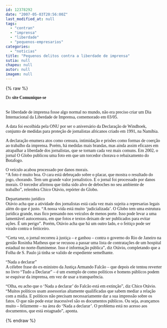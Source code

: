 ```yaml
---
id: 12378292
date: "2007-05-03T20:56:00Z"
last_modified_at: null
tags:
  - "contran"
  - "imprensa"
  - "liberdade"
  - "pequenos-empresarios"
categories:
  - "noticias"
title: "Pequenos delitos contra a liberdade de imprensa"
sutia: null
chapeu: null
autor: null
imagem: null
---
```

{% raw %}
<p><P><FONT face=Verdana>Do <STRONG>site Comunique-se</STRONG></FONT></P></p>
<p><P><BR><FONT face=Verdana>Se liberdade de imprensa fosse algo normal no mundo, não era preciso criar um Dia Internacional da Liberdade de Imprensa, comemorado em 03/05. </FONT></P></p>
<p><P><FONT face=Verdana>A data foi escolhida pela ONU por ser o aniversário da Declaração de Windhoek, conjunto de medidas para proteção de jornalistas africanos criado em 1991, na Namíbia. </FONT></P></p>
<p><P><FONT face=Verdana>A declaração enumera atos como censura, intimidação e prisões como formas de coerção ao trabalho da imprensa. Porém, há medidas mais brandas, mas ainda assim eficazes em atrapalhar a liberdade dos jornalistas, que se tornam cada vez mais comuns. Em 2002, o jornal O Globo publicou uma foto em que um torcedor chorava o rebaixamento do Botafogo. </FONT></P></p>
<p><P><FONT face=Verdana>O veículo acabou processado por danos morais.<BR>“A foto é muito boa. O cara está debruçado sobre o placar, que mostra o resultado do jogo, chorando. Tem um grande valor jornalístico. E o jornal foi processado por danos morais. O torcedor afirmou que tinha sido alvo de deboches no seu ambiente de trabalho”, relembra Chico Otávio, repórter do Globo.</FONT></P></p>
<p><P><FONT face=Verdana>Departamento jurídico<BR>Otávio acha que a atividade dos jornalistas está cada vez mais sujeita a represarias legais além do que é justo. “A nossa vida está muito ‘judicializada’. O Globo tem uma estrutura jurídica grande, mas fico pensando nos veículos de menos porte. Isso pode levar a uma lamentável autocensura, em que fotos e textos deixam de ser publicados para evitar ações. É um perigo”. Porém, Otávio acha que há um outro lado, e o feitiço pode ser virado contra o feiticeiro. </FONT></P></p>
<p><P><FONT face=Verdana>“Certa vez, o jornal recorreu à justiça – e ganhou – contra o governo do Rio de Janeiro na gestão Rosinha Matheus que se recusou a passar uma lista de contratações de um hospital estadual no norte-fluminense. Isso é informação pública”, diz Otávio, completando que a Folha de S. Paulo já tinha se valido de expediente semelhante.</FONT></P></p>
<p><P><FONT face=Verdana>“Nada a declarar”<BR>A célebre frase do ex-ministro da Justiça Armando Falcão – que depois ele tentou reverter no livro “Tudo a Declarar” – é um exemplo de como políticos e homens públicos podem se esquivar da imprensa, em vez de usar a transparência. </FONT></P></p>
<p><P><FONT face=Verdana>“Olha, eu acho que o ‘Nada a declarar’ do Falcão está em extinção”, diz Chico Otávio. “Muitos políticos usam assessorias altamente qualificadas que sabem mediar a relação com a mídia. E políticos não precisam necessariamente dar a sua impressão sobre os fatos. O que não pode estar inacessível são os documentos públicos. Ou seja, avançamos muito – felizmente – na área do ‘Nada a declarar’. O problema está no acesso aos documentos, que está estagnado”, aponta.<BR></FONT></P> </p>
{% endraw %}